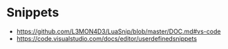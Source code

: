 # Snippets

- https://github.com/L3MON4D3/LuaSnip/blob/master/DOC.md#vs-code
- https://code.visualstudio.com/docs/editor/userdefinedsnippets
